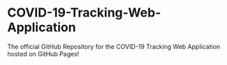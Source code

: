 # COVID-19-Tracking-Web-Application
The official GitHub Repository for the COVID-19 Tracking Web Application hosted on GitHub Pages!
